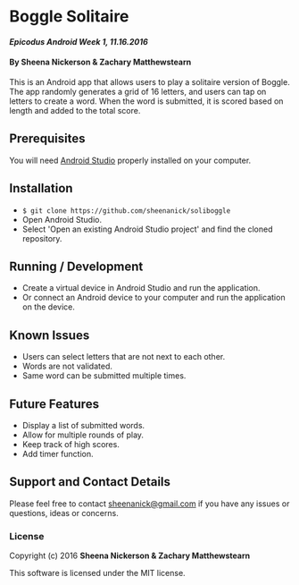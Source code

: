 # Boggle Solitaire

#### _Epicodus Android Week 1, 11.16.2016_

#### By Sheena Nickerson & Zachary Matthewstearn

This is an Android app that allows users to play a solitaire version of Boggle. The app randomly generates a grid of 16 letters, and users can tap on letters to create a word. When the word is submitted, it is scored based on length and added to the total score.

## Prerequisites

You will need [Android Studio](https://developer.android.com/studio/index.html) properly installed on your computer.

## Installation

* `$ git clone https://github.com/sheenanick/soliboggle`
* Open Android Studio.
* Select 'Open an existing Android Studio project' and find the cloned repository.

## Running / Development

* Create a virtual device in Android Studio and run the application.
* Or connect an Android device to your computer and run the application on the device.

## Known Issues

* Users can select letters that are not next to each other.
* Words are not validated.
* Same word can be submitted multiple times.

## Future Features

* Display a list of submitted words.
* Allow for multiple rounds of play.
* Keep track of high scores.
* Add timer function.

## Support and Contact Details

Please feel free to contact sheenanick@gmail.com if you have any issues or questions, ideas or concerns.

### License

Copyright (c) 2016 **Sheena Nickerson & Zachary Matthewstearn**

This software is licensed under the MIT license.
